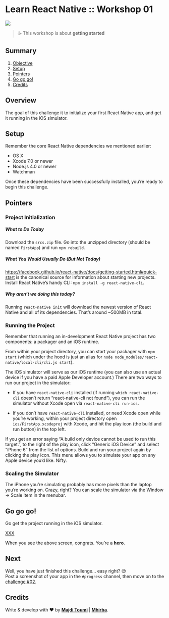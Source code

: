 # Learn React Native :: Workshop 01

[![](https://img.shields.io/badge/React%20Native-v0.44-blue.svg)](https://facebook.github.io/react-native/)

> :coffee: This workshop is about **getting started**

## <a name='TOC'>Summary</a>

01. [Objective](#objective)
02. [Setup](#setup)
03. [Pointers](#pointers)
04. [Go go go!](#gogogo)
42. [Credits](#credits)

## <a name='overview'>Overview</a>

The goal of this challenge it to initialize your first React Native app, and get it running in the iOS simulator.

## <a name='setup'>Setup</a>

Remember the core React Native dependencies we mentioned earlier:
- OS X
- Xcode 7.0 or newer
- Node.js 4.0 or newer
- Watchman

Once these dependencies have been successfully installed, you’re ready to begin this challenge.

## <a name='pointers'>Pointers</a>

### Project Initialization

##### What to Do Today

Download the `srcs.zip` file. Go into the unzipped directory (should be named `FirstApp`) and run `npm rebuild`.

##### What You Would Usually Do (But Not Today)

https://facebook.github.io/react-native/docs/getting-started.html#quick-start is the canonical source for information about starting new projects.
Install React Native’s handy CLI: `npm install -g react-native-cli`.

##### Why aren’t we doing this today?

Running `react-native init` will download the newest version of React Native and all of its dependencies. That’s around ~500MB in total.

### Running the Project

Remember that running an in-development React Native project has two components: a packager and an iOS runtime.

From within your project directory, you can start your packager with `npm start` (which under the hood is just an alias for `node node_modules/react-native/local-cli/cli.js start`).

The iOS simulator will serve as our iOS runtime (you can also use an actual device if you have a paid Apple Developer account.) There are two ways to run our project in the simulator:

- If you have `react-native-cli` installed (if running `which react-native-cli` doesn’t return “react-native-cli not found”), you can run the simulator without Xcode open via `react-native-cli run-ios`.

- If you don’t have `react-native-cli` installed, or need Xcode open while you’re working, within your project directory open `ios/FirstApp.xcodeproj` with Xcode, and hit the play icon (the build and run button) in the top left.

If you get an error saying “A build only device cannot be used to run this target.”, to the right of the play icon, click “Generic iOS Device” and select “iPhone 6” from the list of options. Build and run your project again by clicking the play icon. This menu allows you to simulate your app on any Apple device you’d like. Nifty.

### Scaling the Simulator

The iPhone you’re simulating probably has more pixels than the laptop you’re working on. Crazy, right? You can scale the simulator via the Window -> Scale item in the menubar.

## <a name='gogogo'>Go go go!</a>

Go get the project running in the iOS simulator.

[XXX](./assets/screen-app.png)

When you see the above screen, congrats. You’re a **hero**.

## <a name='next'>Next</a>

Well, you have just finished this challenge... easy right? :wink:<br />
Post a screenshot of your app in the `#progress` channel, then move on to the [challenge #02](https://github.com/majdi/learn-react-native/tree/master/challenge-02).

## <a name='credits'>Credits</a>

Write & develop with :heart: by [**Majdi Toumi**](http://majditoumi.com) | [**Mhirba**](http://www.mhirba.com).
